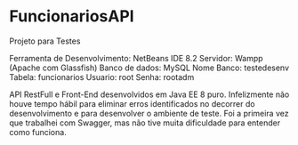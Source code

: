# FuncionariosAPI
Projeto para Testes

Ferramenta de Desenvolvimento: NetBeans IDE 8.2
Servidor: Wampp (Apache com Glassfish)
Banco de dados: MySQL
Nome Banco: testedesenv
Tabela: funcionarios
Usuario: root
Senha: rootadm

API RestFull e Front-End desenvolvidos em Java EE 8 puro. Infelizmente não houve tempo hábil para eliminar erros identificados no decorrer do desenvolvimento e para desenvolver o ambiente de teste. Foi a primeira vez que trabalhei com Swagger, mas não tive muita dificuldade para entender como funciona.
